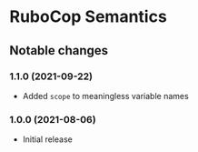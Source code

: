 # RuboCop Semantics

## Notable changes

### 1.1.0 (2021-09-22)

- Added `scope` to meaningless variable names

### 1.0.0 (2021-08-06)

- Initial release
